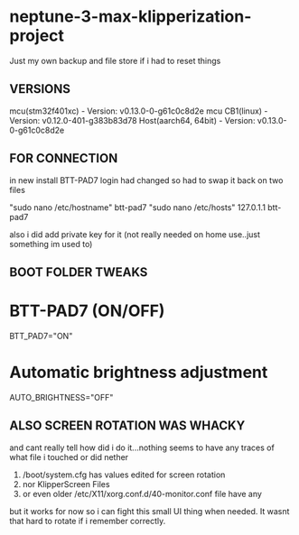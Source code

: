 # neptune-3-max-klipperization-project
Just my own backup and file store if i had to reset things



VERSIONS
-----------------------------------------------
mcu(stm32f401xc) - Version: v0.13.0-0-g61c0c8d2e
mcu CB1(linux) - Version: v0.12.0-401-g383b83d78
Host(aarch64, 64bit) - Version: v0.13.0-0-g61c0c8d2e


FOR CONNECTION
-----------------------------------------------
in new install BTT-PAD7 login had changed so had to swap it back on two files

"sudo nano /etc/hostname"
btt-pad7
"sudo nano /etc/hosts"
127.0.1.1 btt-pad7

also i did add private key for it (not really needed on home use..just something im used to)


BOOT FOLDER TWEAKS
-----------------------------------------------
# BTT-PAD7 (ON/OFF)
BTT_PAD7="ON"
# Automatic brightness adjustment
AUTO_BRIGHTNESS="OFF"


ALSO SCREEN ROTATION WAS WHACKY
-----------------------------------------------
and cant really tell how did i do it...nothing seems to have any traces of what file i touched or did nether
1. /boot/system.cfg has values edited for screen rotation
2. nor KlipperScreen Files 
3. or even older /etc/X11/xorg.conf.d/40-monitor.conf file have any 

but it works for now so i can fight this small UI thing when needed. It wasnt that hard to rotate if i remember correctly.



